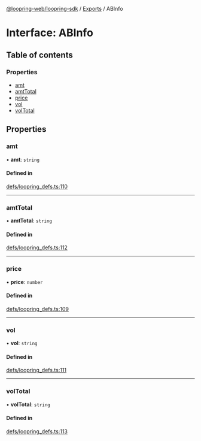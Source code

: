 [@loopring-web/loopring-sdk](../README.md) / [Exports](../modules.md) / ABInfo

# Interface: ABInfo

## Table of contents

### Properties

- [amt](ABInfo.md#amt)
- [amtTotal](ABInfo.md#amttotal)
- [price](ABInfo.md#price)
- [vol](ABInfo.md#vol)
- [volTotal](ABInfo.md#voltotal)

## Properties

### amt

• **amt**: `string`

#### Defined in

[defs/loopring_defs.ts:110](https://github.com/Loopring/loopring_sdk/blob/31597d7/src/defs/loopring_defs.ts#L110)

___

### amtTotal

• **amtTotal**: `string`

#### Defined in

[defs/loopring_defs.ts:112](https://github.com/Loopring/loopring_sdk/blob/31597d7/src/defs/loopring_defs.ts#L112)

___

### price

• **price**: `number`

#### Defined in

[defs/loopring_defs.ts:109](https://github.com/Loopring/loopring_sdk/blob/31597d7/src/defs/loopring_defs.ts#L109)

___

### vol

• **vol**: `string`

#### Defined in

[defs/loopring_defs.ts:111](https://github.com/Loopring/loopring_sdk/blob/31597d7/src/defs/loopring_defs.ts#L111)

___

### volTotal

• **volTotal**: `string`

#### Defined in

[defs/loopring_defs.ts:113](https://github.com/Loopring/loopring_sdk/blob/31597d7/src/defs/loopring_defs.ts#L113)
